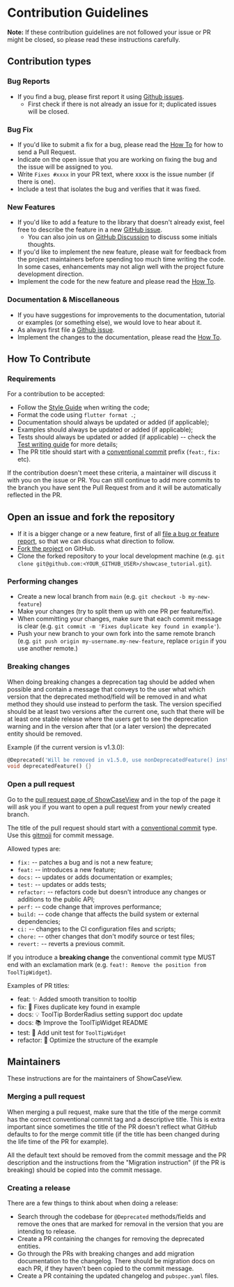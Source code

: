 # Contribution Guidelines

**Note:** If these contribution guidelines are not followed your issue or PR might be closed, so
please read these instructions carefully.

## Contribution types


### Bug Reports

- If you find a bug, please first report it using [Github issues].
    - First check if there is not already an issue for it; duplicated issues will be closed.


### Bug Fix

- If you'd like to submit a fix for a bug, please read the [How To](#how-to-contribute) for how to
  send a Pull Request.
- Indicate on the open issue that you are working on fixing the bug and the issue will be assigned
  to you.
- Write `Fixes #xxxx` in your PR text, where xxxx is the issue number (if there is one).
- Include a test that isolates the bug and verifies that it was fixed.


### New Features

- If you'd like to add a feature to the library that doesn't already exist, feel free to describe
  the feature in a new [GitHub issue].
    - You can also join us on [GitHub Discussion] to discuss some initials thoughts.
- If you'd like to implement the new feature, please wait for feedback from the project maintainers
  before spending too much time writing the code. In some cases, enhancements may not align well
  with the project future development direction.
- Implement the code for the new feature and please read the [How To](#how-to-contribute).


### Documentation & Miscellaneous

- If you have suggestions for improvements to the documentation, tutorial or examples (or something
  else), we would love to hear about it.
- As always first file a [Github issue].
- Implement the changes to the documentation, please read the [How To](#how-to-contribute).


## How To Contribute


### Requirements

For a contribution to be accepted:

- Follow the [Style Guide] when writing the code;
- Format the code using `flutter format .`;
- Documentation should always be updated or added (if applicable);
- Examples should always be updated or added (if applicable);
- Tests should always be updated or added (if applicable) -- check the [Test writing guide] for
  more details;
- The PR title should start with a [conventional commit] prefix (`feat:`, `fix:` etc).

If the contribution doesn't meet these criteria, a maintainer will discuss it with you on the issue
or PR. You can still continue to add more commits to the branch you have sent the Pull Request from
and it will be automatically reflected in the PR.


## Open an issue and fork the repository

- If it is a bigger change or a new feature, first of all
  [file a bug or feature report][GitHub issues], so that we can discuss what direction to follow.
- [Fork the project][fork guide] on GitHub.
- Clone the forked repository to your local development machine
  (e.g. `git clone git@github.com:<YOUR_GITHUB_USER>/showcase_tutorial.git`).


### Performing changes

- Create a new local branch from `main` (e.g. `git checkout -b my-new-feature`)
- Make your changes (try to split them up with one PR per feature/fix).
- When committing your changes, make sure that each commit message is clear
  (e.g. `git commit -m 'Fixes duplicate key found in example'`).
- Push your new branch to your own fork into the same remote branch
  (e.g. `git push origin my-username.my-new-feature`, replace `origin` if you use another remote.)


### Breaking changes

When doing breaking changes a deprecation tag should be added when possible and contain a message
that conveys to the user what which version that the deprecated method/field will be removed in and
what method they should use instead to perform the task. The version specified should be at least
two versions after the current one, such that there will be at least one stable release where the
users get to see the deprecation warning and in the version after that (or a later version) the
deprecated entity should be removed.

Example (if the current version is v1.3.0):

```dart
@Deprecated('Will be removed in v1.5.0, use nonDeprecatedFeature() instead')
void deprecatedFeature() {}
```


### Open a pull request

Go to the [pull request page of ShowCaseView][PRs] and in the top
of the page it will ask you if you want to open a pull request from your newly created branch.

The title of the pull request should start with a [conventional commit] type.
Use this [gitmoji] for commit message.

Allowed types are:

- `fix:` -- patches a bug and is not a new feature;
- `feat:` -- introduces a new feature;
- `docs:` -- updates or adds documentation or examples;
- `test:` -- updates or adds tests;
- `refactor:` -- refactors code but doesn't introduce any changes or additions to the public API;
- `perf:` -- code change that improves performance;
- `build:` -- code change that affects the build system or external dependencies;
- `ci:` -- changes to the CI configuration files and scripts;
- `chore:` -- other changes that don't modify source or test files;
- `revert:` -- reverts a previous commit.

If you introduce a **breaking change** the conventional commit type MUST end with an exclamation
mark (e.g. `feat!: Remove the position from ToolTipWidget`).

Examples of PR titles:

- feat: ✨ Added smooth transition to tooltip
- fix: 🐛 Fixes duplicate key found in example
- docs: 💡 ToolTip BorderRadius setting support doc update
- docs: 📚 Improve the ToolTipWidget README
- test: 🚨 Add unit test for `ToolTipWidget`
- refactor: 🔨 Optimize the structure of the example


## Maintainers

These instructions are for the maintainers of ShowCaseView.


### Merging a pull request

When merging a pull request, make sure that the title of the merge commit has the correct
conventional commit tag and a descriptive title. This is extra important since sometimes the title
of the PR doesn't reflect what GitHub defaults to for the merge commit title (if the title has been
changed during the life time of the PR for example).

All the default text should be removed from the commit message and the PR description and the
instructions from the "Migration instruction" (if the PR is breaking) should be copied into the
commit message.


### Creating a release

There are a few things to think about when doing a release:

- Search through the codebase for `@Deprecated` methods/fields and remove the ones that are marked
  for removal in the version that you are intending to release.
- Create a PR containing the changes for removing the deprecated entities.
- Go through the PRs with breaking changes and add migration documentation to the changelog.
  There should be migration docs on each PR, if they haven't been copied to the commit message.
- Create a PR containing the updated changelog and `pubspec.yaml` files.


[GitHub issue]: https://github.com/SimformSolutionsPvtLtd/flutter_showcaseview/issues/new
[GitHub issues]: https://github.com/SimformSolutionsPvtLtd/flutter_showcaseview/issues/new
[GitHub Discussion]: https://github.com/SimformSolutionsPvtLtd/flutter_showcaseview/discussions
[style guide]: https://github.com/flutter/flutter/wiki/Style-guide-for-Flutter-repo
[test writing guide]: https://docs.flutter.dev/cookbook/testing/unit/introduction
[pubspec doc]: https://dart.dev/tools/pub/pubspec
[conventional commit]: https://www.conventionalcommits.org
[fork guide]: https://guides.github.com/activities/forking/#fork
[PRs]: https://github.com/SimformSolutionsPvtLtd/flutter_showcaseview/pulls
[gitmoji]: https://gist.github.com/parmentf/035de27d6ed1dce0b36a